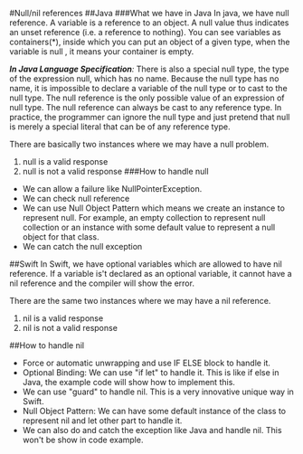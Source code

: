#Null/nil references
##Java
###What we have in Java
In java, we have null reference. A variable is a reference to an object. A null value thus indicates an unset reference (i.e. a reference to nothing). You can see variables as containers(*), inside which you can put an object of a given type, when the variable is null , it means your container is empty.

_**In Java Language Specification**:_
There is also a special null type, the type of the expression null, which has no name. Because the null type has no name, it is impossible to declare a variable of the null type or to cast to the null type. The null reference is the only possible value of an expression of null type. The null reference can always be cast to any reference type. In practice, the programmer can ignore the null type and just pretend that null is merely a special literal that can be of any reference type.

There are basically two instances where we may have a null problem.
1. null is a valid response
2. null is not a valid response
###How to handle null
* We can allow a failure like NullPointerException.
* We can check null reference
* We can use Null Object Pattern which means we create an instance to represent null. For example, an empty collection to
 represent null collection or an instance with some default value to represent a null object for that class.
* We can catch the null exception


##Swift
In Swift, we have optional variables which are allowed to have nil reference. If a variable is't declared as
an optional variable, it cannot have a nil reference and the compiler will show the error.

There are the same two instances where we may have a nil reference.
1. nil is a valid response
2. nil is not a valid response

##How to handle nil
* Force or automatic unwrapping and use IF ELSE block to handle it.
* Optional Binding: We can use "if let" to handle it. This is like if else in Java, the example code will show how to implement this.
* We can use "guard" to handle nil. This is a very innovative unique way in Swift.
* Null Object Pattern: We can have some default instance of the class to represent nil and let other part to handle it.
* We can also do and catch the exception like Java and handle nil. This won't be show in code example.
